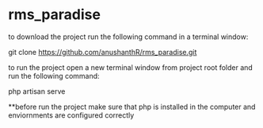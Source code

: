 # rms_paradise

to download the project run the following command in a terminal window: 

git clone https://github.com/anushanthR/rms_paradise.git


to run the project open a new terminal window from project root folder and run the following command: 

  php artisan serve
  
  
  
**before run the project make sure that php is installed in the computer and enviornments are configured correctly


